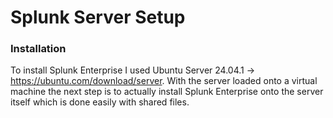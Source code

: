 # Splunk Server Setup

### Installation
To install Splunk Enterprise I used Ubuntu Server 24.04.1 -> https://ubuntu.com/download/server. With the server loaded onto a virtual machine the next step is to actually install Splunk Enterprise onto the server itself which is done easily with shared files.
